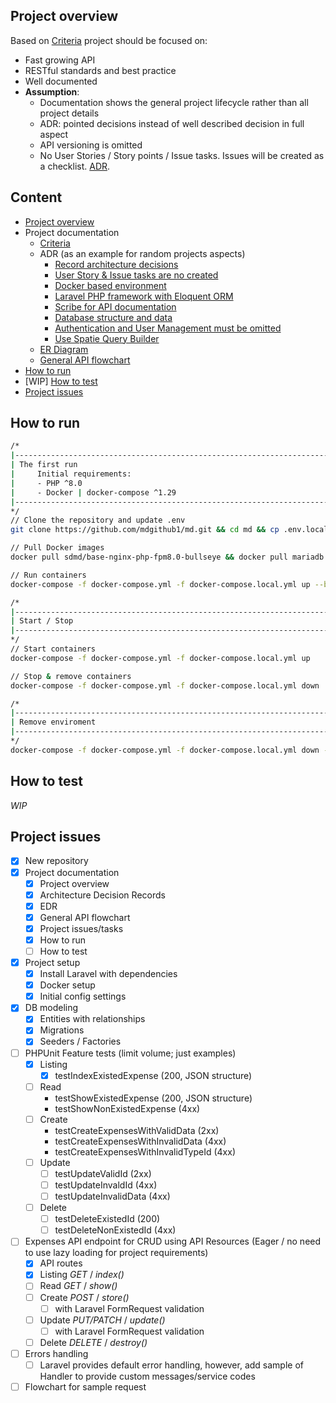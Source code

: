 ## Project overview

Based on [Criteria](docs/project/001-criteria.md) project should be focused on:
- Fast growing API
- RESTful standards and best practice
- Well documented
- **Assumption**:
  - Documentation shows the general project lifecycle rather than all project details
  - ADR: pointed decisions instead of well described decision in full aspect
  - API versioning is omitted
  - No User Stories / Story points / Issue tasks. Issues will be created as a checklist. [ADR](docs/adr/001-issue-and-user-story-are-not-created.md).
  
## Content
 - [Project overview](#project-overview)
 - Project documentation
   - [Criteria](docs/project/001-criteria.md)
   - ADR (as an example for random projects aspects)
     - [Record architecture decisions](docs/adr/000-record-architecture-decisions.md)
     - [User Story & Issue tasks are no created](docs/adr/001-issue-and-user-story-are-not-created.md)
     - [Docker based environment](docs/adr/002-docker-based-enviroment.md)
     - [Laravel PHP framework with Eloquent ORM](docs/adr/003-laravel-framework-with-eloquent-orm.md)
     - [Scribe for API documentation](docs/adr/004-scribe-as-api-documention-handler.md)
     - [Database structure and data](docs/adr/005-db-structure-and-data.md)
     - [Authentication and User Management must be omitted](docs/adr/006-no-authentication-or-user-managment.md)
     - [Use Spatie Query Builder](docs/adr/007-spatie-builder-as-query-builder.md)
   - [ER Diagram](docs/erd/erd_diagram.md)
   - [General API flowchart](docs/flowcharts/000-geenral-flowchart.md)
 - [How to run](#how-to-run)
 - [WIP] [How to test](#how-to-test)
 - [Project issues](#project-issues)

## How to run
```bash
/*
|----------------------------------------------------------------------
| The first run
|     Initial requirements:
|     - PHP ^8.0
|     - Docker | docker-compose ^1.29
|----------------------------------------------------------------------
*/
// Clone the repository and update .env
git clone https://github.com/mdgithub1/md.git && cd md && cp .env.local .env && composer install

// Pull Docker images
docker pull sdmd/base-nginx-php-fpm8.0-bullseye && docker pull mariadb:10.4

// Run containers
docker-compose -f docker-compose.yml -f docker-compose.local.yml up --build

/*
|----------------------------------------------------------------------
| Start / Stop
|----------------------------------------------------------------------
*/
// Start containers
docker-compose -f docker-compose.yml -f docker-compose.local.yml up

// Stop & remove containers
docker-compose -f docker-compose.yml -f docker-compose.local.yml down

/*
|----------------------------------------------------------------------
| Remove enviroment
|----------------------------------------------------------------------
*/
docker-compose -f docker-compose.yml -f docker-compose.local.yml down --rmi all -v --remove-orphans
```
## How to test
_WIP_

## Project issues
 - [x] New repository
 - [x] Project documentation
   - [x] Project overview
   - [x] Architecture Decision Records
   - [x] EDR
   - [x] General API flowchart
   - [x] Project issues/tasks
   - [x] How to run
   - [ ] How to test
 - [x] Project setup
   - [x] Install Laravel with dependencies
   - [x] Docker setup
   - [x] Initial config settings
 - [x] DB modeling
   - [x] Entities with relationships
   - [x] Migrations
   - [x] Seeders / Factories
 - [ ] PHPUnit Feature tests (limit volume; just examples)
   - [x] Listing
     - [x] testIndexExistedExpense (200, JSON structure)
   - [ ] Read
     - testShowExistedExpense (200, JSON structure)
     - testShowNonExistedExpense (4xx)
   - [ ] Create
     - testCreateExpensesWithValidData (2xx)
     - testCreateExpensesWithInvalidData (4xx)
     - testCreateExpensesWithInvalidTypeId (4xx)
   - [ ] Update
     - [ ] testUpdateValidId (2xx)
     - [ ] testUpdateInvaldId (4xx)
     - [ ] testUpdateInvalidData (4xx)
   - [ ] Delete
     - [ ] testDeleteExistedId (200)
     - [ ] testDeleteNonExistedId (4xx)
 - [ ] Expenses API endpoint for CRUD using API Resources (Eager / no need to use lazy loading for project requirements)
   - [x] API routes
   - [x] Listing _GET_ / _index()_
   - [ ] Read _GET_ / _show()_
   - [ ] Create _POST_ / _store()_
     - [ ] with Laravel FormRequest validation
   - [ ] Update _PUT/PATCH_ / _update()_
     - [ ] with Laravel FormRequest validation
   - [ ] Delete _DELETE_ / _destroy()_
 - [ ] Errors handling 
   - [ ] Laravel provides default error handling, however, add sample of Handler to provide custom messages/service codes
 - [ ] Flowchart for sample request